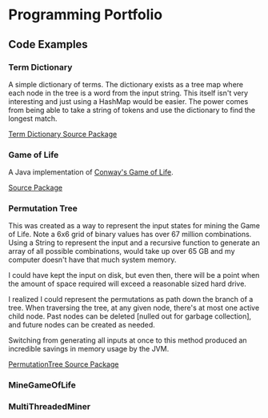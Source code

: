 # Programming Portfolio

## Code Examples

### Term Dictionary

A simple dictionary of terms. The dictionary exists as a tree map where each node in the tree is a word from the input string. This itself isn't very interesting and just using a HashMap would be easier. The power comes from being able to take a string of tokens and use the dictionary to find the longest match.

[Term Dictionary Source Package](https://github.com/tmallery/Personal/tree/master/Java/src/main/java/tgm/dictionary)


### Game of Life

A Java implementation of [Conway's Game of Life](https://en.wikipedia.org/wiki/Conway%27s_Game_of_Life).

[Source Package](https://github.com/tmallery/Personal/tree/master/Java/src/main/java/tgm)

### Permutation Tree

This was created as a way to represent the input states for mining the Game of Life. Note a 6x6 grid of binary values has over 67 million combinations. Using a String to represent the input and a recursive function to generate an array of all possible combinations, would take up over 65 GB and my computer doesn't have that much system memory.

I could have kept the input on disk, but even then, there will be a point when the amount of space required will exceed a reasonable sized hard drive.

I realized I could represent the permutations as path down the branch of a tree. When traversing the tree, at any given node, there's at most one active child node. Past nodes can be deleted [nulled out for garbage collection], and future nodes can be created as needed.

Switching from generating all inputs at once to this method produced an incredible savings in memory usage by the JVM.

[PermutationTree Source Package](https://github.com/tmallery/Personal/tree/master/Java/src/main/java/tgm/permutationtree/)

### MineGameOfLife

### MultiThreadedMiner
